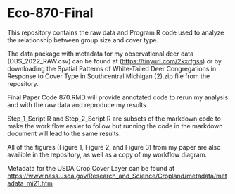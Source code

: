 # Eco-870-Final

This repository contains the raw data and Program R code used to analyze the relationship between group size and cover type. 

The data package with metadata for my observational deer data (DBS_2022_RAW.csv) can be found at (https://tinyurl.com/2kxrfgss) or by downloading the Spatial Patterns of White-Tailed Deer Congregations in Response to Cover Type in Southcentral Michigan (2).zip file from the repository. 

Final Paper Code 870.RMD will provide annotated code to rerun my analysis and with the raw data and reproduce my results. 

Step_1_Script.R and Step_2_Script.R are subsets of the markdown code to make the work flow easier to follow but running the code in the markdown document will lead to the same results. 

All of the figures (Figure 1, Figure 2, and Figure 3) from my paper are also availible in the repository, as well as a copy of my workflow diagram. 

Metadata for the USDA Crop Cover Layer can be found at https://www.nass.usda.gov/Research_and_Science/Cropland/metadata/metadata_mi21.htm


